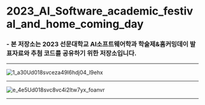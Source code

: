 # 2023_AI_Software_academic_festival_and_home_coming_day
### - 본 저장소는 2023 선문대학교 AI소프트웨어학과 학술제&홈커밍데이 발표자료와 추첨 코드를 공유하기 위한 저장소입니다.

<hr>

![1_a30Ud018svceza49l6hdj04_l9ehx](https://github.com/sjc4197/2023_AI_Software_academic_festiva_and_home_coming_day/assets/63084925/37559fb4-5bbe-48ae-91ba-e8f194dfb2a1)

<hr>

![e_4e5Ud018svc8vc4i2ltw7yx_foanvr](https://github.com/sjc4197/2023_AI_Software_academic_festiva_and_home_coming_day/assets/63084925/4efef2fd-9017-4807-9cf3-f0a9f49fa0df)

<hr>
